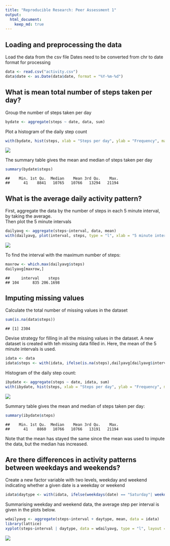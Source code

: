 ```yaml
---
title: "Reproducible Research: Peer Assessment 1"
output: 
  html_document:
    keep_md: true
---
```


## Loading and preprocessing the data

Load the data from the csv file
Dates need to be converted from chr to date format for processing

```r
data <- read.csv("activity.csv")
data$date <- as.Date(data$date, format = "%Y-%m-%d")
```

## What is mean total number of steps taken per day?

Group the number of steps taken per day 


```r
bydate <- aggregate(steps ~ date, data, sum) 
```

Plot a histogram of the daily step count


```r
with(bydate, hist(steps, xlab = "Steps per day", ylab = "Frequency", main = "Total steps per day"))
```

![](PA1_template_files/figure-html/unnamed-chunk-3-1.png)<!-- -->

The summary table gives the mean and median of steps taken per day


```r
summary(bydate$steps)
```

```
##    Min. 1st Qu.  Median    Mean 3rd Qu.    Max. 
##      41    8841   10765   10766   13294   21194
```


## What is the average daily activity pattern?  

First, aggregate the data by the number of steps in each 5 minute interval, by taking the average.  
Then plot the 5 minute intervals

```r
dailyavg <- aggregate(steps~interval, data, mean)
with(dailyavg, plot(interval, steps, type = "l", xlab = "5 minute intervals", ylab = "Number of steps", main = "Average number of steps per day"))
```

![](PA1_template_files/figure-html/unnamed-chunk-5-1.png)<!-- -->

To find the interval with the maximum number of steps:


```r
maxrow <- which.max(dailyavg$steps)
dailyavg[maxrow,]
```

```
##     interval    steps
## 104      835 206.1698
```


## Imputing missing values

Calculate the total number of missing values in the dataset  

```r
sum(is.na(data$steps))
```

```
## [1] 2304
```

Devise strategy for filling in all the missing values in the dataset. A new dataset is created with teh missing data filled in.
Here, the mean of the 5 minute intervals is used. 


```r
idata <- data
idata$steps <- with(idata, ifelse(is.na(steps),dailyavg[dailyavg$interval == interval,2],steps))
```

Histogram of the daily step count:


```r
ibydate <- aggregate(steps ~ date, idata, sum)
with(ibydate, hist(steps, xlab = "Steps per day", ylab = "Frequency", main = "Total steps per day"))
```

![](PA1_template_files/figure-html/unnamed-chunk-9-1.png)<!-- -->

Summary table gives the mean and median of steps taken per day:


```r
summary(ibydate$steps)
```

```
##    Min. 1st Qu.  Median    Mean 3rd Qu.    Max. 
##      41    8860   10766   10766   13191   21194
```

Note that the mean has stayed the same since the mean was used to impute the data, but the median has increased.  

## Are there differences in activity patterns between weekdays and weekends?

Create a new factor variable with two levels, weekday and weekend indicating whether a given date is a weekday or weekend 

```r
idata$daytype <- with(idata, ifelse(weekdays(date) == "Saturday"| weekdays(date) == "Sunday", "weekend", "weekday"))
```

Summarising weekday and weekend data, the average step per interval is given in the plots below.

```r
wdailyavg <- aggregate(steps~interval + daytype, mean, data = idata)
library(lattice)
xyplot(steps~interval | daytype, data = wdailyavg, type = "l", layout = c(1,2), xlab = "5 min Interval", ylab = "Number of steps")
```

![](PA1_template_files/figure-html/unnamed-chunk-12-1.png)<!-- -->

